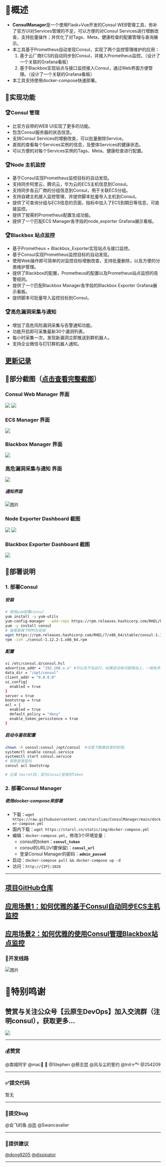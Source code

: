 # 🚀概述
- **ConsulManager**是一个使用Flask+Vue开发的Consul WEB管理工具，弥补了官方UI对Services管理的不足，可以方便的对Consul Services进行增删改查，支持批量操作；并优化了对Tags、Meta、健康检查的配置管理与查询展示。
- 本工具基于Prometheus自动发现Consul，实现了两个监控管理维护的应用：
  1. 基于云厂商ECS的自动同步到Consul，并接入Prometheus监控。（设计了一个关联的Grafana看板）
  2. 基于Blackbox实现站点与接口监控接入Consul，通过Web界面方便管理。（设计了一个关联的Grafana看板）
- 本工具支持使用docker-compose快速部署。

## 💎实现功能
### 🏆Consul 管理
- 比官方自带的WEB UI实现了更多的功能。
- 包含Consul服务器的状态信息。
- 支持Consul Services的增删改查，可以批量删除Service。
- 直观的查看每个Services实例的信息，及整体Services的健康状态。
- 可以方便的对每个Services实例的Tags、Meta、健康检查进行配置。

### 🏆Node 主机监控
- 基于Consul实现Prometheus监控目标的自动发现。
- 支持同步阿里云，腾讯云，华为云的ECS主机信息到Consul。
- 支持同步各云厂商的分组信息到Consul，用于关联ECS分组。
- 支持自建主机接入监控管理，并提供脚本批量导入主机到Consul。
- 提供了可查询分组与ECS信息的页面，指标中加入了ECS到期日等信息，可直接监控。
- 提供了按需的Prometheus配置生成功能。
- 提供了一个匹配ECS Manager各字段的node_exporter Grafana展示看板。

### 🏆Blackbox 站点监控
- 基于Prometheus + Blackbox_Exporter实现站点与接口监控。
- 基于Consul实现Prometheus监控目标的自动发现。
- 使用Web操作即可简单的对监控目标增删改查，支持批量删除，以及方便的分类维护管理。
- 提供了Blackbox的配置，Prometheus的配置以及Prometheus站点监控的告警规则。
- 提供了一个匹配Blackbox Manager各字段的Blackbox Exporter Grafana展示看板。
- 提供脚本可批量导入监控目标到Consul。

### 🏆高危漏洞采集与通知
- 增加了高危风险漏洞采集与告警通知功能。
- 功能开启即可采集最新30个漏洞列表。
- 每小时采集一次，发现新漏洞立即推送到群机器人。
- 支持企业微信与钉钉群机器人通知。

## [更新记录](https://github.com/starsliao/ConsulManager/releases)

## 🎨部分截图（[点击查看完整截图](https://github.com/starsliao/ConsulManager/tree/main/screenshot#%E6%88%AA%E5%9B%BE)）
### Consul Web Manager 界面
![](https://raw.githubusercontent.com/starsliao/ConsulManager/main/screenshot/consul1.PNG)
![](https://raw.githubusercontent.com/starsliao/ConsulManager/main/screenshot/consul3.PNG)
### ECS Manager 界面
![](https://raw.githubusercontent.com/starsliao/ConsulManager/main/screenshot/ecs1.PNG)
### Blackbox Manager 界面
![](https://raw.githubusercontent.com/starsliao/ConsulManager/main/screenshot/blackbox1.PNG)
### 高危漏洞采集与通知 界面
![](https://raw.githubusercontent.com/starsliao/ConsulManager/main/screenshot/bug.png)
##### 通知界面
![图片](https://user-images.githubusercontent.com/3349611/173263960-4d69fff9-82fe-42a1-ba18-4c78775cf35e.png)

### Node Exporter Dashboard 截图
![](https://raw.githubusercontent.com/starsliao/ConsulManager/main/vue-consul/public/node1.png)
![](https://raw.githubusercontent.com/starsliao/ConsulManager/main/vue-consul/public/node2.png)
### Blackbox Exporter Dashboard 截图
![](https://raw.githubusercontent.com/starsliao/ConsulManager/main/vue-consul/public/blackbox.png)

## 💾部署说明

### 1. 部署Consul

##### 安装

```bash
# 使用yum部署consul
yum install -y yum-utils
yum-config-manager --add-repo https://rpm.releases.hashicorp.com/RHEL/hashicorp.repo
yum -y install consul
# 或者直接下RPM包安装
wget https://rpm.releases.hashicorp.com/RHEL/7/x86_64/stable/consul-1.12.2-1.x86_64.rpm
rpm -ivh ./consul-1.12.2-1.x86_64.rpm
```

##### 配置

```bash
vi /etc/consul.d/consul.hcl
advertise_addr = "192.168.x.x" #可以先不加这行，如果启动有问题再加上，一般有多网卡需要配置这行，填写你的网卡IP
data_dir = "/opt/consul"
client_addr = "0.0.0.0"
ui_config{
  enabled = true
}
server = true
bootstrap = true
acl = {
  enabled = true
  default_policy = "deny"
  enable_token_persistence = true
}
```

##### 启动与鉴权配置

```bash
chown -R consul:consul /opt/consul  #注意下数据目录的权限。
systemctl enable consul.service
systemctl start consul.service
# 获取登录密码
consul acl bootstrap

# 记录 SecretID，即为Consul登录的Token
```

### 2. 部署Consul Manager

##### 使用docker-compose来部署
- 下载：`wget https://raw.githubusercontent.com/starsliao/ConsulManager/main/docker-compose.yml`
- 国内下载：`wget https://starsl.cn/static/img/docker-compose.yml`
- 编辑：`docker-compose.yml`，修改3个环境变量：
  - consul的token：**`consul_token`**
  - consul的URL(/v1要保留)：**`consul_url`**
  - 登录Consul Manager的密码：**`admin_passwd`**
- 启动：`docker-compose pull && docker-compose up -d`
- 访问：`http://{IP}:1026`
---
## [项目GitHub仓库](https://github.com/starsliao/ConsulManager)
## [应用场景1：如何优雅的基于Consul自动同步ECS主机监控](https://github.com/starsliao/ConsulManager/blob/main/docs/ECS%E4%B8%BB%E6%9C%BA%E7%9B%91%E6%8E%A7.md)
## [应用场景2：如何优雅的使用Consul管理Blackbox站点监控](https://github.com/starsliao/ConsulManager/blob/main/docs/blackbox%E7%AB%99%E7%82%B9%E7%9B%91%E6%8E%A7.md)

### 💯开发线路
![图片](https://github.com/starsliao/ConsulManager/blob/main/Roadmap.png)

# 💖特别鸣谢
## 赞赏与关注公众号【**云原生DevOps**】加入交流群（注明consul），获取更多...
![](https://starsl.cn/static/img/thanks.png)

---

### 💰赞赏
@南城阿宇  @mac🐬 🌈  @Stephen  @蔡志昆  @风与尘的誓约  @Initᯤ⁶ᴳ  @254209

---

### ✅提交代码
暂无

---

### 🎃提交bug
@会飞的鱼  [@奈](https://github.com/Wp516781950)  @Swancavalier

---

### 📢提供建议
[@dong9205](https://github.com/dong9205)  [@dissipator](https://github.com/dissipator)

---

